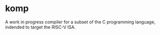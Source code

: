 # komp

A work in progress compiler for a subset of the C programming language, indended to target the RISC-V ISA. 